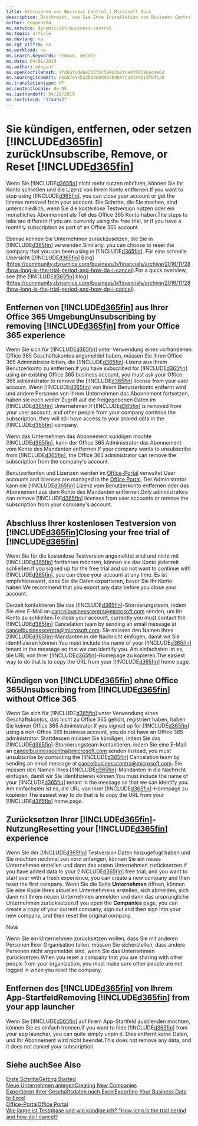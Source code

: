 ```yaml
---
title: Stornieren von Business Central | Microsoft Docs
description: Beschreibt, wie Sie Ihre Installation von Business Central entfernen oder löschen.
author: edupont04
ms.service: dynamics365-business-central
ms.topic: article
ms.devlang: na
ms.tgt_pltfrm: na
ms.workload: na
ms.search.keywords: remove, delete
ms.date: 04/01/2019
ms.author: edupont
ms.openlocfilehash: 1fd6afcdeb42d2f2c594a2a1fce0f60596ac4e6d
ms.sourcegitcommit: 60b87e5eb32bb408dd65b9855c29159b1dfbfca8
ms.translationtype: HT
ms.contentlocale: de-DE
ms.lasthandoff: 04/29/2019
ms.locfileid: "1244942"
---
```

# <a name="unsubscribe-remove-or-reset-included365finincludesd365finmdmd"></a><span data-ttu-id="6d883-103">Sie kündigen, entfernen, oder setzen [!INCLUDE[d365fin](includes/d365fin_md.md)] zurück</span><span class="sxs-lookup"><span data-stu-id="6d883-103">Unsubscribe, Remove, or Reset [!INCLUDE[d365fin](includes/d365fin_md.md)]</span></span>
<span data-ttu-id="6d883-104">Wenn Sie [!INCLUDE[d365fin](includes/d365fin_md.md)] nicht mehr nutzen möchten, können Sie Ihr Konto schließen und die Lizenz von Ihrem Konto entfernen.</span><span class="sxs-lookup"><span data-stu-id="6d883-104">If you want to stop using [!INCLUDE[d365fin](includes/d365fin_md.md)], you can close your account or get the license removed from your account.</span></span> <span data-ttu-id="6d883-105">Die Schritte, die Sie machen, sind unterschiedlich, wenn Sie die kostenlose Testversion nutzen oder ein monatliches Abonnement als Teil des Office 365 Konto haben.</span><span class="sxs-lookup"><span data-stu-id="6d883-105">The steps to take are different if you are currently using the free trial, or if you have a monthly subscription as part of an Office 365 account.</span></span>  

<span data-ttu-id="6d883-106">Ebenso können Sie Unternehmen zurückzusetzen, die Sie in [!INCLUDE[d365fin](includes/d365fin_md.md)] verwenden.</span><span class="sxs-lookup"><span data-stu-id="6d883-106">Similarly, you can choose to reset the company that you can been using in [!INCLUDE[d365fin](includes/d365fin_md.md)].</span></span> <span data-ttu-id="6d883-107">Für eine schnelle Übersicht [[!INCLUDE[d365fin](includes/d365fin_md.md)] Blog](https://community.dynamics.com/business/b/financials/archive/2016/11/28/how-long-is-the-trial-period-and-how-do-i-cancel).</span><span class="sxs-lookup"><span data-stu-id="6d883-107">For a quick overview, see [the [!INCLUDE[d365fin](includes/d365fin_md.md)] blog](https://community.dynamics.com/business/b/financials/archive/2016/11/28/how-long-is-the-trial-period-and-how-do-i-cancel).</span></span>  

## <a name="unsubscribing-by-removing-included365finincludesd365finmdmd-from-your-office-365-experience"></a><span data-ttu-id="6d883-108">Entfernen von [!INCLUDE[d365fin](includes/d365fin_md.md)] aus Ihrer Office 365 Umgebung</span><span class="sxs-lookup"><span data-stu-id="6d883-108">Unsubscribing by removing [!INCLUDE[d365fin](includes/d365fin_md.md)] from your Office 365 experience</span></span>
<span data-ttu-id="6d883-109">Wenn Sie sich für [!INCLUDE[d365fin](includes/d365fin_md.md)] unter Verwendung eines vorhandenen Office 365 Geschäftskontos angemeldet haben, müssen Sie Ihren Office 365 Administrator bitten, die [!INCLUDE[d365fin](includes/d365fin_md.md)]-Lizenz aus Ihrem Benutzerkonto zu entfernen.</span><span class="sxs-lookup"><span data-stu-id="6d883-109">If you have subscribed for [!INCLUDE[d365fin](includes/d365fin_md.md)] using an existing Office 365 business account, you must ask your Office 365 administrator to remove the [!INCLUDE[d365fin](includes/d365fin_md.md)] license from your user account.</span></span> <span data-ttu-id="6d883-110">Wenn [!INCLUDE[d365fin](includes/d365fin_md.md)] von Ihrem Benutzerkonto entfernt wird und andere Personen von Ihrem Unternehmen das Abonnement fortsetzen, haben sie noch weiter Zugriff auf die freigegebenen Daten im [!INCLUDE[d365fin](includes/d365fin_md.md)] Unternehmen.</span><span class="sxs-lookup"><span data-stu-id="6d883-110">If [!INCLUDE[d365fin](includes/d365fin_md.md)] is removed from your user account, and other people from your company continue the subscription, they will still have access to your shared data in the [!INCLUDE[d365fin](includes/d365fin_md.md)] company.</span></span>  

<span data-ttu-id="6d883-111">Wenn das Unternehmen das Abonnement kündigen möchte [!INCLUDE[d365fin](includes/d365fin_md.md)], kann der Office 365 Administrator das Abonnement vom Konto des Mandanten entfernen.</span><span class="sxs-lookup"><span data-stu-id="6d883-111">If your company wants to unsubscribe from [!INCLUDE[d365fin](includes/d365fin_md.md)], the Office 365 administrator can remove the subscription from the company's account.</span></span>  

<span data-ttu-id="6d883-112">Benutzerkonten und Lizenzen werden im [Office-Portal](https://portal.office.com) verwaltet.</span><span class="sxs-lookup"><span data-stu-id="6d883-112">User accounts and licenses are managed in the [Office Portal](https://portal.office.com).</span></span> <span data-ttu-id="6d883-113">Der Administrator kann die [!INCLUDE[d365fin](includes/d365fin_md.md)] Lizenz vom Benutzerkonto entfernen oder das Abonnement aus dem Konto des Mandanten entfernen.</span><span class="sxs-lookup"><span data-stu-id="6d883-113">Only administrators can remove [!INCLUDE[d365fin](includes/d365fin_md.md)] licenses from user accounts or remove the subscription from your company's account.</span></span>  

## <a name="closing-your-free-trial-of-included365finincludesd365finmdmd"></a><span data-ttu-id="6d883-114">Abschluss Ihrer kostenlosen Testversion von [!INCLUDE[d365fin](includes/d365fin_md.md)]</span><span class="sxs-lookup"><span data-stu-id="6d883-114">Closing your free trial of [!INCLUDE[d365fin](includes/d365fin_md.md)]</span></span>
<span data-ttu-id="6d883-115">Wenn Sie für die kostenlose Testversion angemeldet sind und nicht mit [!INCLUDE[d365fin](includes/d365fin_md.md)] fortfahren möchten, können sie das Konto jederzeit schließen.</span><span class="sxs-lookup"><span data-stu-id="6d883-115">If you signed up for the free trial and do not want to continue with [!INCLUDE[d365fin](includes/d365fin_md.md)], you can close your account at any time.</span></span> <span data-ttu-id="6d883-116">Es ist empfehlenswert, dass Sie die Daten exportieren, bevor Sie Ihr Konto haben.</span><span class="sxs-lookup"><span data-stu-id="6d883-116">We recommend that you export any data before you close your account.</span></span>  

<span data-ttu-id="6d883-117">Derzeit kontaktieren Sie das [!INCLUDE[d365fin](includes/d365fin_md.md)]-Stornierungsteam, indem Sie eine E-Mail an cancelbusinesscentra@microsoft.com senden, um Ihr Konto zu schließen.</span><span class="sxs-lookup"><span data-stu-id="6d883-117">To close your account, currently you must contact the [!INCLUDE[d365fin](includes/d365fin_md.md)] Cancelation team by sending an email message at cancelbusinesscentra@microsoft.com.</span></span> <span data-ttu-id="6d883-118">Sie müssen den Namen Ihres [!INCLUDE[d365fin](includes/d365fin_md.md)]-Mandanten in die Nachricht einfügen, damit wir Sie identifizieren können.</span><span class="sxs-lookup"><span data-stu-id="6d883-118">You must include the name of your [!INCLUDE[d365fin](includes/d365fin_md.md)] tenant in the message so that we can identify you.</span></span> <span data-ttu-id="6d883-119">Am einfachsten ist es, die URL von Ihrer [!INCLUDE[d365fin](includes/d365fin_md.md)]-Homepage zu kopieren.</span><span class="sxs-lookup"><span data-stu-id="6d883-119">The easiest way to do that is to copy the URL from your [!INCLUDE[d365fin](includes/d365fin_md.md)] home page.</span></span>  

## <a name="unsubscribing-from-included365finincludesd365finmdmd-without-office-365"></a><span data-ttu-id="6d883-120">Kündigen von [!INCLUDE[d365fin](includes/d365fin_md.md)] ohne Office 365</span><span class="sxs-lookup"><span data-stu-id="6d883-120">Unsubscribing from [!INCLUDE[d365fin](includes/d365fin_md.md)] without Office 365</span></span>
<span data-ttu-id="6d883-121">Wenn Sie sich für [!INCLUDE[d365fin](includes/d365fin_md.md)] unter Verwendung eines Geschäftskontos, das nicht zu Office 365 gehört, registriert haben, haben Sie keinen Office 365 Administrator.</span><span class="sxs-lookup"><span data-stu-id="6d883-121">If you signed up for [!INCLUDE[d365fin](includes/d365fin_md.md)] using a non-Office 365 business account, you do not have an Office 365 administrator.</span></span> <span data-ttu-id="6d883-122">Stattdessen müssen Sie kündigen, indem Sie das [!INCLUDE[d365fin](includes/d365fin_md.md)]-Stornierungsteam kontaktieren, indem Sie eine E-Mail an cancelbusinesscentra@microsoft.com senden.</span><span class="sxs-lookup"><span data-stu-id="6d883-122">Instead, you must unsubscribe by contacting the [!INCLUDE[d365fin](includes/d365fin_md.md)] Cancelation team by sending an email message at cancelbusinesscentra@microsoft.com.</span></span> <span data-ttu-id="6d883-123">Sie müssen den Namen Ihres [!INCLUDE[d365fin](includes/d365fin_md.md)]-Mandanten in die Nachricht einfügen, damit wir Sie identifizieren können.</span><span class="sxs-lookup"><span data-stu-id="6d883-123">You must include the name of your [!INCLUDE[d365fin](includes/d365fin_md.md)] tenant in the message so that we can identify you.</span></span> <span data-ttu-id="6d883-124">Am einfachsten ist es, die URL von Ihrer [!INCLUDE[d365fin](includes/d365fin_md.md)]-Homepage zu kopieren.</span><span class="sxs-lookup"><span data-stu-id="6d883-124">The easiest way to do that is to copy the URL from your [!INCLUDE[d365fin](includes/d365fin_md.md)] home page.</span></span>  

## <a name="resetting-your-included365finincludesd365finmdmd-experience"></a><span data-ttu-id="6d883-125">Zurücksetzen Ihrer [!INCLUDE[d365fin](includes/d365fin_md.md)]-Nutzung</span><span class="sxs-lookup"><span data-stu-id="6d883-125">Resetting your [!INCLUDE[d365fin](includes/d365fin_md.md)] experience</span></span>
<span data-ttu-id="6d883-126">Wenn Sie der [!INCLUDE[d365fin](includes/d365fin_md.md)] Testversion Daten hinzugefügt haben und Sie möchten nochmal von vorn anfangen, können Sie ein neues Unternehmen erstellen und dann das ersten Unternehmen zurücksetzen.</span><span class="sxs-lookup"><span data-stu-id="6d883-126">If you have added data to your [!INCLUDE[d365fin](includes/d365fin_md.md)] free trial, and you want to start over with a fresh experience, you can create a new company and then reset the first company.</span></span> <span data-ttu-id="6d883-127">Wenn Sie die Seite **Unternehmen** öffnen, können Sie eine Kopie Ihres aktuellen Unternehmens erstellen, sich abmelden, sich dann mit Ihrem neuen Unternehmen anmelden und dann das ursprüngliche Unternehmen zurücksetzen.</span><span class="sxs-lookup"><span data-stu-id="6d883-127">If you open the **Companies** page, you can create a copy of your current company, sign out and then sign into your new company, and then reset the original company.</span></span>  
> [!NOTE]  
>   <span data-ttu-id="6d883-128">Wenn Sie ein Unternehmen zurücksetzen wollen, dass Sie mit anderen Personen Ihrer Organisation teilen, müssen Sie sicherstellen, dass andere Personen nicht angemeldet sind, wenn Sie das Unternehmen zurücksetzen.</span><span class="sxs-lookup"><span data-stu-id="6d883-128">When you reset a company that you are sharing with other people from your organization, you must make sure other people are not logged in when you reset the company.</span></span>  

## <a name="removing-included365finincludesd365finmdmd-from-your-app-launcher"></a><span data-ttu-id="6d883-129">Entfernen des [!INCLUDE[d365fin](includes/d365fin_md.md)] von Ihrem App-Startfeld</span><span class="sxs-lookup"><span data-stu-id="6d883-129">Removing [!INCLUDE[d365fin](includes/d365fin_md.md)] from your app launcher</span></span>
<span data-ttu-id="6d883-130">Wenn Sie [!INCLUDE[d365fin](includes/d365fin_md.md)] auf Ihrem App-Startfeld ausblenden möchten, können Sie es einfach trennen.</span><span class="sxs-lookup"><span data-stu-id="6d883-130">If you want to hide [!INCLUDE[d365fin](includes/d365fin_md.md)] from your app launcher, you can quite simply unpin it.</span></span> <span data-ttu-id="6d883-131">Dies entfernt keine Daten, und Ihr Abonnement wird nicht beendet.</span><span class="sxs-lookup"><span data-stu-id="6d883-131">This does not remove any data, and it does not cancel your subscription.</span></span>  

## <a name="see-also"></a><span data-ttu-id="6d883-132">Siehe auch</span><span class="sxs-lookup"><span data-stu-id="6d883-132">See Also</span></span>
[<span data-ttu-id="6d883-133">Erste Schritte</span><span class="sxs-lookup"><span data-stu-id="6d883-133">Getting Started</span></span>](product-get-started.md)  
[<span data-ttu-id="6d883-134">Neue Unternehmen anlegen</span><span class="sxs-lookup"><span data-stu-id="6d883-134">Creating New Companies</span></span>](about-new-company.md)  
[<span data-ttu-id="6d883-135">Exportieren Ihrer Geschäftsdaten nach Excel</span><span class="sxs-lookup"><span data-stu-id="6d883-135">Exporting Your Business Data to Excel</span></span>](about-export-data.md)  
[<span data-ttu-id="6d883-136">Office-Portal</span><span class="sxs-lookup"><span data-stu-id="6d883-136">Office Portal</span></span>](https://portal.office.com)  
[<span data-ttu-id="6d883-137">Wie lange ist Testphase und wie kündige ich? "</span><span class="sxs-lookup"><span data-stu-id="6d883-137">How long is the trial period and how do I cancel?</span></span>](https://community.dynamics.com/business/b/financials/archive/2016/11/28/how-long-is-the-trial-period-and-how-do-i-cancel)  
